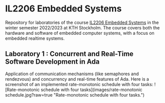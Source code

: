 # IL2206 Embedded Systems
Repository for laboratories of the course [IL2206 Embedded Systems](https://www.kth.se/student/kurser/kurs/IL2206?l=en) in the winter semester 2022/2023 at KTH Stockholm.
The course covers both the hardware and software of embedded computer systems, with a focus on embedded realtime systems.

## Laboratory 1 : Concurrent and Real-Time Software Development in Ada
Application of communication mechanisms (like semaphores and rendezvous) and concurrency and real-time features of Ada. Here is a screenshot of an implemented rate-monotonic schedule with four tasks:
![Rate-monotonic schedule with four tasks](images/rate-monotonic schedule.jpg?raw=true "Rate-monotonic schedule with four tasks.")